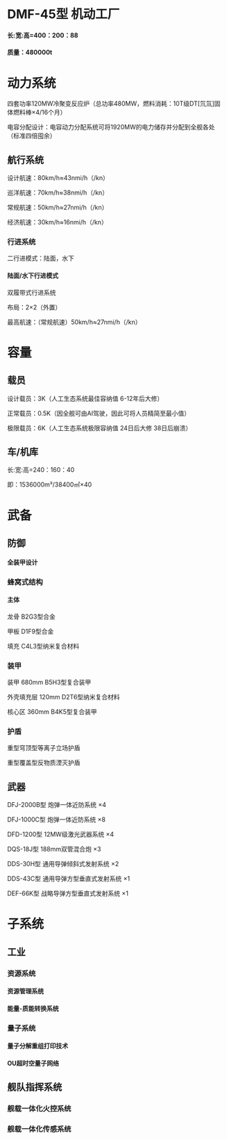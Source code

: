 # DMF-45型  机动工厂
#### 长:宽:高=400：200：88
#### 质量：480000t

# 动力系统
四套功率120MW冷聚变反应炉（总功率480MW，燃料消耗：10T级DT[氘氚]固体燃料棒×4/16个月）

电容分配设计：电容动力分配系统可将1920MW的电力储存并分配到全舰各处（标准四倍囤余）

## 航行系统
设计航速：80km/h≈43nmi/h（/kn）

巡洋航速：70km/h≈38nmi/h（/kn）

常规航速：50km/h≈27nmi/h（/kn）

经济航速：30km/h≈16nmi/h（/kn）

### 行进系统
二行进模式：陆面，水下

#### 陆面/水下行进模式
双履带式行进系统

布局：2×2（外置）

最高航速：（常规航速）50km/h≈27nmi/h（/kn）

# 容量

## 载员
设计载员：3K（人工生态系统最佳容纳值 6-12年后大修）

正常载员：0.5K（因全舰可由AI驾驶，因此可将人员精简至最小值）

极限载员：6K（人工生态系统极限容纳值 24日后大修 38日后崩溃）

## 车/机库
长:宽:高=240：160：40

即：1536000m³/38400㎡×40

# 武备

## 防御
#### 全装甲设计
### 蜂窝式结构
#### 主体
龙骨 B2G3型合金

甲板 D1F9型合金

填充 C4L3型纳米复合材料
### 装甲
装甲 680mm B5H3型复合装甲

外壳填充层 120mm D2T6型纳米复合材料

核心区 360mm B4K5型复合装甲
### 护盾
重型穹顶型等离子立场护盾

重型覆盖型反物质湮灭护盾

## 武器
DFJ-2000B型 炮弹一体近防系统 ×4

DFJ-1000C型 炮弹一体近防系统 ×8

DFD-1200型 12MW级激光武器系统 ×4

DQS-18J型 188mm双管混合炮 ×3

DDS-30H型 通用导弹倾斜式发射系统 ×2

DDS-43C型 通用导弹方型垂直式发射系统 ×1

DEF-66K型 战略导弹方型垂直式发射系统 ×1

# 子系统
## 工业
### 资源系统
#### 资源管理系统
#### 能量-质能转换系统
### 量子系统
#### 量子分解重组打印技术
#### OU超时空量子网络

## 舰队指挥系统
### 舰载一体化火控系统
### 舰载一体化传感系统
